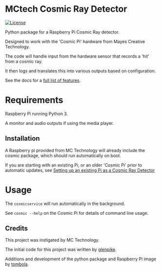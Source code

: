 # MCtech Cosmic Ray Detector

[![License](https://img.shields.io/pypi/l/mctech-crd)][license]

Python package for a Raspberry Pi Cosmic Ray detector.

Designed to work with the 'Cosmic Pi' hardware from Mayes Creative Technology.

The code will handle input from the hardware sensor that records a 'hit' from a cosmic ray.

It then logs and translates this into various outputs based on configuration.

See the docs for a [full list of features](docs/features.md).

# Requirements

Raspberry Pi running Python 3.

A monitor and audio outputs if using the media player.

## Installation

A Raspberry pi provided from MC Technology will already include the cosmic
package, which should run automatically on boot.

If you are starting with an existing Pi, or an older 'Cosmic Pi'  prior to
automatic updates, see [Setting up an existing Pi as a Cosmic Ray Detector](docs/setup_existing_pi.md)

# Usage

The `cosmicservice` will run automatically in the background.

See `cosmic --help` on the Cosmic Pi for details of command line usage.

## Credits

This project was instigated by MC Technology.

The initial code for this project was written by [glenpike](https://github.com/glenpike).

Additions and development of the python package and Raspberry Pi image by
[tombola](https://github.com/tombola).

[license]: https://github.com/MC-Technology/mctech-crd/blob/main/LICENSE
[hypermodern python cookiecutter]: https://github.com/cjolowicz/cookiecutter-hypermodern-python